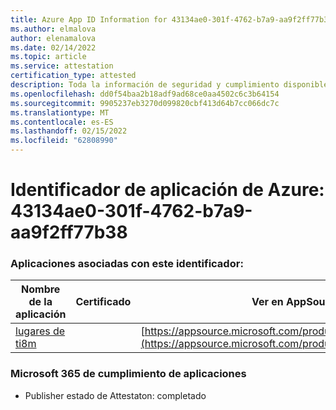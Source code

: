 ```yaml
---
title: Azure App ID Information for 43134ae0-301f-4762-b7a9-aa9f2ff77b38
ms.author: elmalova
author: elenamalova
ms.date: 02/14/2022
ms.topic: article
ms.service: attestation
certification_type: attested
description: Toda la información de seguridad y cumplimiento disponible para 43134ae0-301f-4762-b7a9-aa9f2ff77b38.
ms.openlocfilehash: dd0f54baa2b18adf9ad68ce0aa4502c6c3b64154
ms.sourcegitcommit: 9905237eb3270d099820cbf413d64b7cc066dc7c
ms.translationtype: MT
ms.contentlocale: es-ES
ms.lasthandoff: 02/15/2022
ms.locfileid: "62808990"
---
```

# <a name="azure-app-id-43134ae0-301f-4762-b7a9-aa9f2ff77b38"></a>Identificador de aplicación de Azure: 43134ae0-301f-4762-b7a9-aa9f2ff77b38


### <a name="apps-associated-with-this-id"></a>Aplicaciones asociadas con este identificador:
| **Nombre de la aplicación** | **Certificado** | **Ver en AppSource** |
|--------------|---------------|-----------------------|
| [lugares de ti8m](https://docs.microsoft.com/microsoft-365-app-certification/forward/WA200003311) |  | [https://appsource.microsoft.com/product/office/WA200003311](https://appsource.microsoft.com/product/office/WA200003311) |

### <a name="microsoft-365-app-compliance-status"></a>Microsoft 365 de cumplimiento de aplicaciones
- Publisher estado de Attestaton: completado
